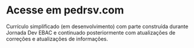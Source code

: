 # Acesse em pedrsv.com

Currículo simplificado (em desenvolvimento) com parte construída durante Jornada Dev EBAC e continuado posteriormente com atualizações de correções e atualizações de informações.
